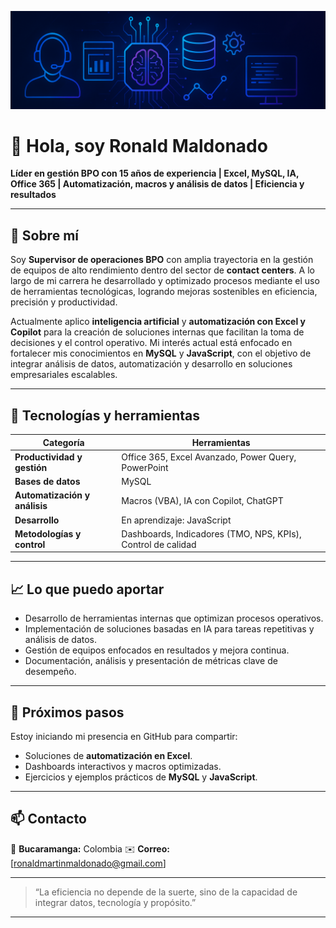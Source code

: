 ![Banner profesional](Banner_v2.1.png)

# 👋 Hola, soy Ronald Maldonado

**Líder en gestión BPO con 15 años de experiencia | Excel, MySQL, IA, Office 365 | Automatización, macros y análisis de datos | Eficiencia y resultados**

---

## 🧭 Sobre mí

Soy **Supervisor de operaciones BPO** con amplia trayectoria en la gestión de equipos de alto rendimiento dentro del sector de **contact centers**.
A lo largo de mi carrera he desarrollado y optimizado procesos mediante el uso de herramientas tecnológicas, logrando mejoras sostenibles en eficiencia, precisión y productividad.

Actualmente aplico **inteligencia artificial** y **automatización con Excel y Copilot** para la creación de soluciones internas que facilitan la toma de decisiones y el control operativo.
Mi interés actual está enfocado en fortalecer mis conocimientos en **MySQL** y **JavaScript**, con el objetivo de integrar análisis de datos, automatización y desarrollo en soluciones empresariales escalables.

---

## 🧰 Tecnologías y herramientas

| Categoría                     | Herramientas                                                 |
| ----------------------------- | ------------------------------------------------------------ |
| **Productividad y gestión**   | Office 365, Excel Avanzado, Power Query, PowerPoint          |
| **Bases de datos**            | MySQL                                                        |
| **Automatización y análisis** | Macros (VBA), IA con Copilot, ChatGPT                        |
| **Desarrollo**                | En aprendizaje: JavaScript                                   |
| **Metodologías y control**    | Dashboards, Indicadores (TMO, NPS, KPIs), Control de calidad |

---

## 📈 Lo que puedo aportar

* Desarrollo de herramientas internas que optimizan procesos operativos.
* Implementación de soluciones basadas en IA para tareas repetitivas y análisis de datos.
* Gestión de equipos enfocados en resultados y mejora continua.
* Documentación, análisis y presentación de métricas clave de desempeño.

---

## 🚀 Próximos pasos

Estoy iniciando mi presencia en GitHub para compartir:

* Soluciones de **automatización en Excel**.
* Dashboards interactivos y macros optimizadas.
* Ejercicios y ejemplos prácticos de **MySQL** y **JavaScript**.

---

## 📫 Contacto

📍 **Bucaramanga:** Colombia
✉️ **Correo:** [ronaldmartinmaldonado@gmail.com]

---

> “La eficiencia no depende de la suerte, sino de la capacidad de integrar datos, tecnología y propósito.”

---
